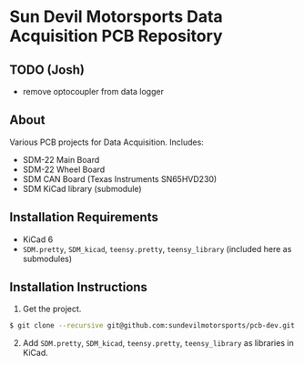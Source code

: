 # Sun Devil Motorsports Data Acquisition PCB Repository
## TODO (Josh)
- remove optocoupler from data logger
## About
Various PCB projects for Data Acquisition. Includes:
- SDM-22 Main Board
- SDM-22 Wheel Board
- SDM CAN Board (Texas Instruments SN65HVD230)
- SDM KiCad library (submodule)
## Installation Requirements
- KiCad 6
- `SDM.pretty`, `SDM_kicad`, `teensy.pretty`, `teensy_library` (included here as submodules)
## Installation Instructions
1. Get the project.
```bash
$ git clone --recursive git@github.com:sundevilmotorsports/pcb-dev.git
```
2. Add `SDM.pretty`, `SDM_kicad`, `teensy.pretty`, `teensy_library` as libraries in KiCad.
